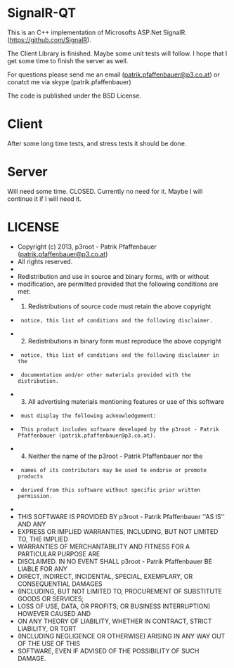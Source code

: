 SignalR-QT
==========

This is an C++ implementation of Microsofts ASP.Net SignalR. (https://github.com/SignalR).

The Client Library is finished. Maybe some unit tests will follow. I hope that I get some time to finish the server as well. 

For questions please send me an email (patrik.pfaffenbauer@p3.co.at) or conatct me via skype (patrik.pfaffenbauer)

The code is published under the BSD License.



Client
======

After some long time tests, and stress tests it should be done.


Server
======

Will need some time. CLOSED. Currently no need for it. Maybe I will continue it if I will need it.


LICENSE
======

*  Copyright (c) 2013, p3root - Patrik Pfaffenbauer (patrik.pfaffenbauer@p3.co.at)
 *  All rights reserved.
 *
 *   Redistribution and use in source and binary forms, with or without
 *   modification, are permitted provided that the following conditions are met:
 *   1. Redistributions of source code must retain the above copyright
 *      notice, this list of conditions and the following disclaimer.
 *   2. Redistributions in binary form must reproduce the above copyright
 *      notice, this list of conditions and the following disclaimer in the
 *      documentation and/or other materials provided with the distribution.
 *   3. All advertising materials mentioning features or use of this software
 *      must display the following acknowledgement:
 *      This product includes software developed by the p3root - Patrik Pfaffenbauer (patrik.pfaffenbauer@p3.co.at).
 *   4. Neither the name of the p3root - Patrik Pfaffenbauer nor the
 *      names of its contributors may be used to endorse or promote products
 *      derived from this software without specific prior written permission.
 *
 *   THIS SOFTWARE IS PROVIDED BY p3root - Patrik Pfaffenbauer ''AS IS'' AND ANY
 *   EXPRESS OR IMPLIED WARRANTIES, INCLUDING, BUT NOT LIMITED TO, THE IMPLIED
 *   WARRANTIES OF MERCHANTABILITY AND FITNESS FOR A PARTICULAR PURPOSE ARE
 *   DISCLAIMED. IN NO EVENT SHALL p3root - Patrik Pfaffenbauer BE LIABLE FOR ANY
 *   DIRECT, INDIRECT, INCIDENTAL, SPECIAL, EXEMPLARY, OR CONSEQUENTIAL DAMAGES
 *   (INCLUDING, BUT NOT LIMITED TO, PROCUREMENT OF SUBSTITUTE GOODS OR SERVICES;
 *   LOSS OF USE, DATA, OR PROFITS; OR BUSINESS INTERRUPTION) HOWEVER CAUSED AND
 *   ON ANY THEORY OF LIABILITY, WHETHER IN CONTRACT, STRICT LIABILITY, OR TORT
 *   (INCLUDING NEGLIGENCE OR OTHERWISE) ARISING IN ANY WAY OUT OF THE USE OF THIS
 *   SOFTWARE, EVEN IF ADVISED OF THE POSSIBILITY OF SUCH DAMAGE.

